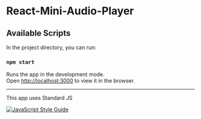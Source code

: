 # React-Mini-Audio-Player

## Available Scripts

In the project directory, you can run:

### `npm start`

Runs the app in the development mode.<br />
Open [http://localhost:3000](http://localhost:3000) to view it in the browser.

-----

This app uses Standard JS

[![JavaScript Style Guide](https://cdn.rawgit.com/standard/standard/master/badge.svg)](https://github.com/standard/standard)